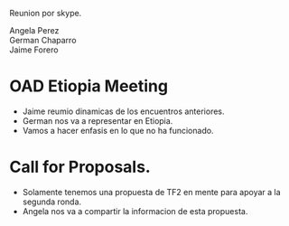 Reunion por skype.  

Angela Perez  
German Chaparro  
Jaime Forero  

# OAD Etiopia Meeting
 - Jaime reumio dinamicas de los encuentros anteriores. 
 - German nos va a representar en Etiopia. 
 - Vamos a hacer enfasis en lo que no ha funcionado.
 
# Call for Proposals.
 - Solamente tenemos una propuesta de TF2 en mente para apoyar a la segunda ronda.
 - Angela nos va a compartir la informacion de esta propuesta.
